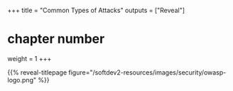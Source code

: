+++
title = "Common Types of Attacks"
outputs = ["Reveal"]
# chapter number
weight = 1
+++

{{% reveal-titlepage figure="/softdev2-resources/images/security/owasp-logo.png" %}}

